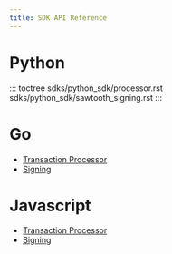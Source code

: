 ```yaml
---
title: SDK API Reference
---
```


# Python

<!--
  Licensed under Creative Commons Attribution 4.0 International License
  https://creativecommons.org/licenses/by/4.0/
-->

::: toctree
sdks/python_sdk/processor.rst sdks/python_sdk/sawtooth_signing.rst
:::

# Go

-   [Transaction Processor](go_sdk/processor.html#http://)
-   [Signing](go_sdk/signing.html#http://)

# Javascript

-   [Transaction Processor](javascript_sdk/processor/index.html#http://)
-   [Signing](javascript_sdk/signing/index.html#http://)
